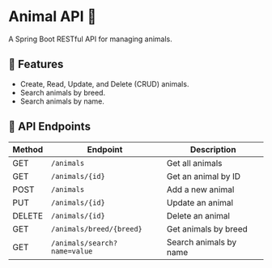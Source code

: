 # Animal API 🐾

A Spring Boot RESTful API for managing animals.

## 📌 Features
- Create, Read, Update, and Delete (CRUD) animals.
- Search animals by breed.
- Search animals by name.

## 🚀 API Endpoints
| Method | Endpoint | Description |
|--------|---------|------------|
| GET | `/animals` | Get all animals |
| GET | `/animals/{id}` | Get an animal by ID |
| POST | `/animals` | Add a new animal |
| PUT | `/animals/{id}` | Update an animal |
| DELETE | `/animals/{id}` | Delete an animal |
| GET | `/animals/breed/{breed}` | Get animals by breed |
| GET | `/animals/search?name=value` | Search animals by name |
